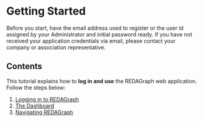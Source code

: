 # Getting Started

Before you start, have the email address used to register or the user id assigned by your Administrator and initial password ready. If you have not received your application credentials via email, please contact your company or association representative.


## Contents

This tutorial explains how to **log in and use** the REDAGraph web application. Follow the steps below:

1. [Logging in to REDAGraph](../Web/login/login.md)
2. [The Dashboard](../Web/dashboard/customizing.md)
3. [Navigating REDAGraph](../Web/navigation.md)




